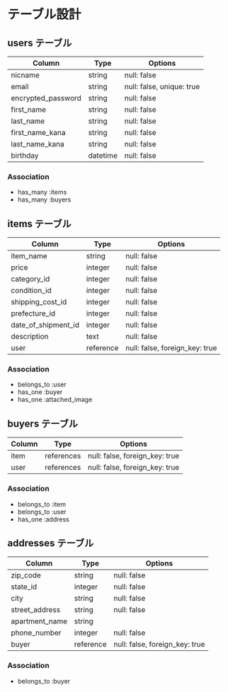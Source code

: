 # テーブル設計

## users テーブル

| Column             | Type     | Options                   |
| ------------------ | -------- | ------------------------- |
| nicname            | string   | null: false               |
| email              | string   | null: false, unique: true |
| encrypted_password | string   | null: false               |
| first_name         | string   | null: false               |
| last_name          | string   | null: false               |
| first_name_kana    | string   | null: false               |
| last_name_kana     | string   | null: false               |
| birthday           | datetime | null: false               |

### Association

- has_many :items
- has_many :buyers

## items テーブル

| Column              | Type      | Options                        |
| ------------------- | --------- | ------------------------------ |
| item_name           | string    | null: false                    |
| price               | integer   | null: false                    |
| category_id         | integer   | null: false                    |
| condition_id        | integer   | null: false                    |
| shipping_cost_id    | integer   | null: false                    |
| prefecture_id       | integer   | null: false                    |
| date_of_shipment_id | integer   | null: false                    |
| description         | text      | null: false                    |
| user                | reference | null: false, foreign_key: true |

### Association

- belongs_to :user
- has_one :buyer
- has_one :attached_image

## buyers テーブル

| Column | Type       | Options                        |
| ------ | ---------- | ------------------------------ |
| item   | references | null: false, foreign_key: true |
| user   | references | null: false, foreign_key: true |

### Association

- belongs_to :item
- belongs_to :user
- has_one :address

## addresses テーブル

| Column         | Type      | Options                        |
| -------------- | --------- | ------------------------------ |
| zip_code       | string    | null: false                    |
| state_id       | integer   | null: false                    |
| city           | string    | null: false                    |
| street_address | string    | null: false                    |
| apartment_name | string    |                                |
| phone_number   | integer   | null: false                    |
| buyer          | reference | null: false, foreign_key: true |

### Association

- belongs_to :buyer
